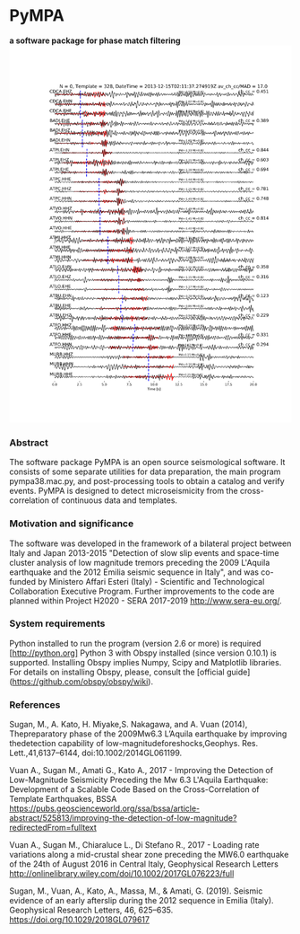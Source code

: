 PyMPA
===
**a software package for phase match filtering**
![Screenshot](screenshot.png)

### Abstract

The software package PyMPA is an open source seismological software. It consists of some separate utilities for data preparation, the main program pympa38.mac.py, and post-processing tools to obtain a catalog and verify events. PyMPA is designed to detect microseismicity from the cross-correlation of continuous data and templates.

### Motivation and significance

The software was developed in the framework of a bilateral project between Italy and Japan 2013-2015 "Detection of slow slip events and space-time cluster analysis of low magnitude tremors preceding the 2009 L'Aquila earthquake and the 2012 Emilia seismic sequence in Italy", and was co-funded by Ministero Affari Esteri (Italy) - Scientific and Technological Collaboration Executive Program. Further improvements to the code are planned within Project H2020 - SERA 2017-2019 http://www.sera-eu.org/. 


### System requirements

Python installed to run the program (version 2.6 or more) is required [http://python.org]
Python 3 with Obspy installed (since version 0.10.1) is supported.
Installing Obspy implies Numpy, Scipy and Matplotlib libraries. For details on installing Obspy, please, consult the [official guide] (https://github.com/obspy/obspy/wiki).

### References
Sugan, M., A. Kato, H. Miyake,S. Nakagawa, and A. Vuan (2014), Thepreparatory phase of the 2009Mw6.3 L’Aquila earthquake by improving thedetection capability of low-magnitudeforeshocks,Geophys. Res. Lett.,41,6137–6144, doi:10.1002/2014GL061199.

Vuan A., Sugan M., Amati G., Kato A., 2017 - Improving the Detection of Low-Magnitude Seismicity Preceding the Mw 6.3 L'Aquila Earthquake: Development of a Scalable Code Based on the Cross-Correlation of Template Earthquakes, BSSA
https://pubs.geoscienceworld.org/ssa/bssa/article-abstract/525813/improving-the-detection-of-low-magnitude?redirectedFrom=fulltext

Vuan A., Sugan M., Chiaraluce L., Di Stefano R., 2017 - Loading rate variations along a mid-crustal shear zone preceding the MW6.0 earthquake of the 24th of August 2016 in Central Italy, Geophysical Research Letters http://onlinelibrary.wiley.com/doi/10.1002/2017GL076223/full

Sugan, M., Vuan, A., Kato, A., Massa, M., & Amati, G. (2019). Seismic evidence of an early afterslip during the 2012 sequence in Emilia (Italy). Geophysical Research Letters, 46, 625–635. https://doi.org/10.1029/2018GL079617
